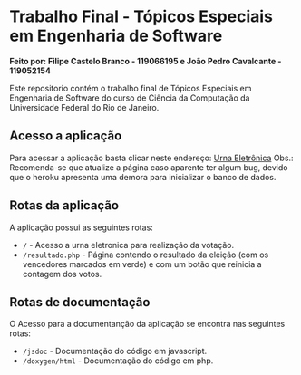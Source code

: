 # Trabalho Final - Tópicos Especiais em Engenharia de Software
**Feito por: Filipe Castelo Branco - 119066195 e João Pedro Cavalcante - 119052154**

Este repositorio contém o trabalho final de Tópicos Especiais em Engenharia de Software do curso de Ciência da Computação da Universidade Federal do Rio de Janeiro.

## Acesso a aplicação
Para acessar a aplicação basta clicar neste endereço: [Urna Eletrônica](http://urna-tees.herokuapp.com)
Obs.: Recomenda-se que atualize a página caso aparente ter algum bug, devido que o heroku apresenta uma demora para inicializar o banco de dados.

## Rotas da aplicação
A aplicação possui as seguintes rotas:


* `/` - Acesso a urna eletronica para realização da votação.
* `/resultado.php` - Página contendo o resultado da eleição (com os vencedores marcados em verde) e com um botão que reinicia a contagem dos votos.

## Rotas de documentação
O Acesso para a documentanção da aplicação se encontra nas seguintes rotas:


* `/jsdoc` - Documentação do código em javascript.
* `/doxygen/html` - Documentação do código em php.

